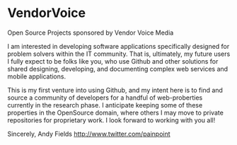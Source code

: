 VendorVoice
===========

Open Source Projects sponsored by Vendor Voice Media

I am interested in developing software applications specifically designed for problem solvers within the IT community. That is, ultimately, my future users I fully expect to be folks like you, who use Github and other solutions for shared designing, developing, and documenting complex web services and mobile applications.

This is my first venture into using Github, and my intent here is to find and source a community of developers for a handful of web-proberties currently in the research phase. I anticipate keeping some of these properties in the OpenSource domain, where others I may move to private repositories for proprietary work. I look forward to working with you all!

Sincerely,
Andy Fields
http://www.twitter.com/painpoint
